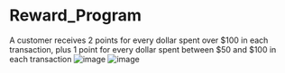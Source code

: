 # Reward_Program
A customer receives 2 points for every dollar spent over $100 in each transaction, plus 1 point for every dollar spent between $50 and $100 in each transaction
![image](https://github.com/user-attachments/assets/e0065732-34d8-4f32-8044-78d356d5f3ff)
![image](https://github.com/user-attachments/assets/3c7b44ac-3a2b-420a-897a-3ae08f68bb88)
